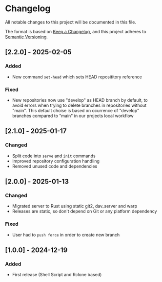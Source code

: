 # Changelog

All notable changes to this project will be documented in this file.

The format is based on [Keep a Changelog](https://keepachangelog.com/en/1.0.0/),
and this project adheres to [Semantic Versioning](https://semver.org/spec/v2.0.0.html).

## [2.2.0] - 2025-02-05

### Added

- New command `set-head` which sets HEAD reposititory reference

### Fixed

- New repositories now use "develop" as HEAD branch by default, to avoid errors
  when trying to delete branches in repositories without "main". This default
  choise is based on ocurrence of "develop" branches compared to "main" in our
  projects local workflow

## [2.1.0] - 2025-01-17

### Changed

- Split code into `serve` and `init` commands
- Improved repository configuration handling
- Removed unused code and dependencies

## [2.0.0] - 2025-01-13

### Changed

- Migrated server to Rust using static git2, dav_server and warp
- Releases are static, so don't depend on Git or any platform dependency

### Fixed

- User had to `push force` in order to create new branch

## [1.0.0] - 2024-12-19

### Added

- First release (Shell Script and Rclone based)
